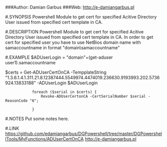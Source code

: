 ###Author: Damian Garbus
###Web: http://e-damiangarbus.pl

#.SYNOPSIS
Powershell Module to get cert for specified Acitive Directory User issued from specified cert template in CA.

#.DESCRIPTION
Powershell Module to get cert for specified Acitive Directory User issued from specified cert template in CA. In order to get cert for specified user
you have to use NetBios domain name with samaccountname in format "domain\samaccountname"

#.EXAMPLE
$ADUserLogin = "domain\"+(get-aduser user1).samaccountname

$certs = Get-ADUserCertOnCA -TempplateString "1.3.6.1.4.1.311.21.8.12387444.5549974.4474019.236630.9193993.202.5736924.13833188" -ADUserLogin $ADUserLogin

                foreach ($serial in $certs) {
                    Revoke-ADUserCertonCA -CertSerialNumber $serial -ReasonCode "6";

                }
#.NOTES
Put some notes here.

#.LINK
https://github.com/edamiangarbus/DGPowershell/tree/master/DGPowershellTools/MyFunctions/ADUserCertOnCA
http://e-damiangarbus.pl
